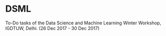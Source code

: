 # DSML
To-Do tasks of the Data Science and Machine Learning Winter Workshop, IGDTUW, Delhi. (26 Dec 2017 - 30 Dec 2017)
